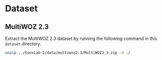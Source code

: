 # Dataset

## MultiWOZ 2.3
Extract the MultiWOZ 2.3 dataset by running the following command in this `dataset` directory.
```bash
unzip ../ConvLab-2/data/multiwoz2.3/MultiWOZ2_3.zip -d ./
```
